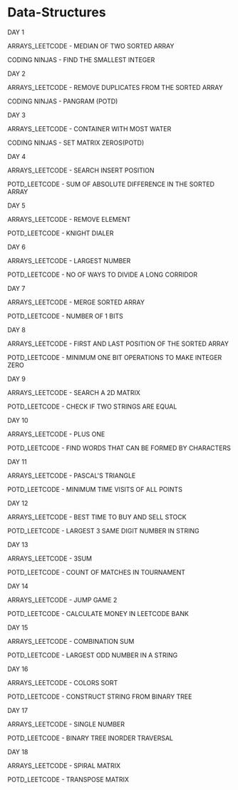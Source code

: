 # Data-Structures


DAY 1

ARRAYS_LEETCODE - MEDIAN OF TWO SORTED ARRAY

CODING NINJAS - FIND THE SMALLEST INTEGER

DAY 2

ARRAYS_LEETCODE - REMOVE DUPLICATES FROM THE SORTED ARRAY

CODING NINJAS - PANGRAM (POTD)

DAY 3

ARRAYS_LEETCODE - CONTAINER WITH MOST WATER

CODING NINJAS - SET MATRIX ZEROS(POTD)

DAY 4

ARRAYS_LEETCODE - SEARCH INSERT POSITION 

POTD_LEETCODE - SUM OF ABSOLUTE DIFFERENCE IN THE SORTED ARRAY

DAY 5

ARRAYS_LEETCODE - REMOVE ELEMENT

POTD_LEETCODE - KNIGHT DIALER

DAY 6

ARRAYS_LEETCODE - LARGEST NUMBER

POTD_LEETCODE - NO OF WAYS TO DIVIDE A LONG CORRIDOR

DAY 7

ARRAYS_LEETCODE - MERGE SORTED ARRAY

POTD_LEETCODE - NUMBER OF 1 BITS

DAY 8

ARRAYS_LEETCODE - FIRST AND LAST POSITION OF THE SORTED ARRAY

POTD_LEETCODE - MINIMUM ONE BIT OPERATIONS TO MAKE INTEGER ZERO 

DAY 9

 ARRAYS_LEETCODE -  SEARCH A 2D MATRIX
 
 POTD_LEETCODE - CHECK IF TWO STRINGS ARE EQUAL

DAY 10

 ARRAYS_LEETCODE -  PLUS ONE
 
 POTD_LEETCODE - FIND WORDS THAT CAN BE FORMED BY CHARACTERS

 DAY 11

 ARRAYS_LEETCODE -  PASCAL'S TRIANGLE
 
 POTD_LEETCODE - MINIMUM TIME VISITS OF ALL POINTS

 DAY 12

 ARRAYS_LEETCODE -  BEST TIME TO BUY AND SELL STOCK 

 POTD_LEETCODE -  LARGEST 3 SAME DIGIT NUMBER IN STRING  

 DAY 13

 ARRAYS_LEETCODE - 3SUM 

 POTD_LEETCODE -  COUNT OF MATCHES IN TOURNAMENT
 
 DAY 14

 ARRAYS_LEETCODE - JUMP GAME 2

 POTD_LEETCODE -  CALCULATE MONEY IN LEETCODE BANK
 
 DAY 15

 ARRAYS_LEETCODE - COMBINATION SUM

 POTD_LEETCODE -  LARGEST ODD NUMBER IN A STRING
 
 DAY 16

 ARRAYS_LEETCODE - COLORS SORT

 POTD_LEETCODE - CONSTRUCT STRING FROM BINARY TREE
 
 DAY 17

 ARRAYS_LEETCODE - SINGLE NUMBER

 POTD_LEETCODE - BINARY TREE INORDER TRAVERSAL
 
 DAY 18

 ARRAYS_LEETCODE - SPIRAL MATRIX

 POTD_LEETCODE - TRANSPOSE MATRIX
 

 
 

 


 





